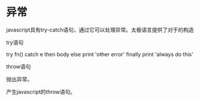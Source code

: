 # 异常

javascript具有try-catch语句，通过它可以处理异常。太极语言提供了对于的构造

try语句

  try fn() 
  catch e then body
  else print 'other error'
  finally print 'always do this'

throw语句

抛出异常。


产生javascript的throw语句。